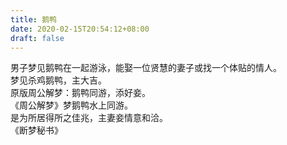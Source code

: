 ```yaml
---
title: 鹅鸭
date: 2020-02-15T20:54:12+08:00
draft: false
---
```


男子梦见鹅鸭在一起游泳，能娶一位贤慧的妻子或找一个体贴的情人。<br>
梦见杀鸡鹅鸭，主大吉。<br>
原版周公解梦：鹅鸭同游，添好妾。<br>
《周公解梦》梦鹅鸭水上同游。<br>
是为所居得所之佳兆，主妻妾情意和洽。<br>
《断梦秘书》